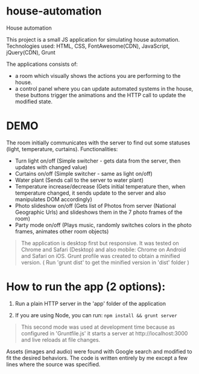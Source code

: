 # house-automation
House automation

This project is a small JS application for simulating house automation.
Technologies used: HTML, CSS, FontAwesome(CDN), JavaScript, jQuery(CDN), Grunt

The applications consists of:
 - a room which visually shows the actions you are performing to the house.
 - a control panel where you can update automated systems in the house, these buttons trigger the animations and the HTTP call to update the modified state.

 # DEMO

 The room initially communicates with the server to find out some statuses (light, temperature, curtains).
 Functionalities:

 - Turn light on/off (Simple switcher - gets data from the server, then updates with changed value)
 - Curtains on/off (Simple switcher - same as light on/off)
 - Water plant (Sends call to the server to water plant)
 - Temperature increase/decrease (Gets initial temperature then, when temperature changed, it sends update to the server and also manipulates DOM accordingly)
 - Photo slideshow on/off (Gets list of Photos from server (National Geographic Urls) and slideshows them in the 7 photo frames of the room)
 - Party mode on/off (Plays music, randomly switches colors in the photo frames, animates other room objects)

 > The application is desktop first but responsive.
 > It was tested on Chrome and Safari (Desktop) and also mobile: Chrome on Android and Safari on iOS.
 > Grunt profile was created to obtain a minified version. ( Run 'grunt dist' to get the minified version in 'dist' folder )

 # How to run the app (2 options):

 1. Run a plain HTTP server in the 'app' folder of the application

 2. If you are using Node, you can run: `npm install && grunt server`

 > This second mode was used at development time because as configured in 'Gruntfile.js' it starts a server at http://localhost:3000 and live reloads at file changes.


 Assets (images and audio) were found with Google search and modified to fit the desired behaviors.
 The code is written entirely by me except a few lines where the source was specified.
